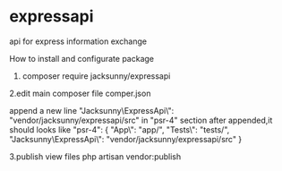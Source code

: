 # expressapi
api for express information exchange

How to install and configurate package
1. composer require jacksunny/expressapi

2.edit main composer file comper.json

  append a new line "Jacksunny\\ExpressApi\\": "vendor/jacksunny/expressapi/src" in "psr-4" section
  after appended,it should looks like
  "psr-4": {
            "App\\": "app/",
            "Tests\\": "tests/",
            "Jacksunny\\ExpressApi\\": "vendor/jacksunny/expressapi/src"
        }
        
3.publish view files
  php artisan vendor:publish
